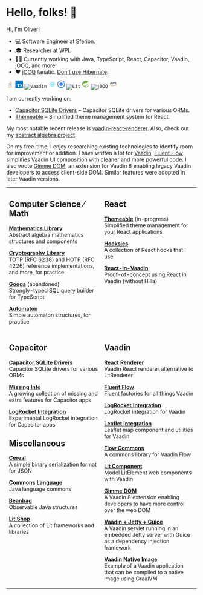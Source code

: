 # Hello, folks! 👋

Hi, I'm Oliver!

* 💻 Software Engineer at [Sferion](https://sferion.com/).
* 🎓 Researcher at [WPI](https://www.wpi.edu/).
* 🧑‍💻️ Currently working with Java, TypeScript, React, Capacitor, Vaadin, jOOQ, and more!
* ❤️ [jOOQ](https://www.jooq.org/) fanatic. [Don't use Hibernate](https://www.toptal.com/java/how-hibernate-ruined-my-career).

<code><img height="20" alt="Java" src="https://raw.githubusercontent.com/github/explore/5b3600551e122a3277c2c5368af2ad5725ffa9a1/topics/java/java.png"></code>
<code><img height="20" alt="TypeScript" src="https://raw.githubusercontent.com/github/explore/80688e429a7d4ef2fca1e82350fe8e3517d3494d/topics/typescript/typescript.png"></code>
<code><img height="20" alt="Vaadin" src="https://cdn2.hubspot.net/hubfs/1840687/Pages/trademark/vaadin-logo.svg"></code>
<code><img height="20" alt="React" src="https://raw.githubusercontent.com/github/explore/80688e429a7d4ef2fca1e82350fe8e3517d3494d/topics/react/react.png"></code>
<code><img height="20" alt="Ionic" src="https://raw.githubusercontent.com/github/explore/3aeb0e0a5075073bbaef2843f66ba93771847d23/topics/ionic/ionic.png"></code>
<code><img height="20" alt="Lit" src="https://coryrylan.com/assets/images/posts/types/lit.svg"></code>
<code><img height="20" alt="Spring" src="https://raw.githubusercontent.com/github/explore/8ab0be27a8c97992e4930e630e2d68ba8d819183/topics/spring/spring.png"></code>
<code><img height="20" alt="jOOQ" src="https://www.jooq.org/img/jooq-logo-black.png"></code>
<code><img height="20" alt="AWS" src="https://raw.githubusercontent.com/github/explore/fbceb94436312b6dacde68d122a5b9c7d11f9524/topics/aws/aws.png"></code>

I am currently working on:
* [Capacitor SQLite Drivers](https://github.com/oliveryasuna/capacitor-sqlite-drivers) – Capacitor SQLite drivers for various ORMs.
* [Themeable](https://github.com/oliveryasuna/themeable) – Simplified theme management system for React.

My most notable recent release is [vaadin-react-renderer](https://github.com/oliveryasuna/vaadin-react-renderer).
Also, check out my [abstract algebra project](https://github.com/oliveryasuna/math).

On my free-time, I enjoy researching existing technologies to identify room for improvement or addition.
I have written a lot for [Vaadin](https://vaadin.com/).
[Fluent Flow](https://github.com/oliveryasuna/fluent-flow-2) simplifies Vaadin UI composition with cleaner and more powerful code.
I also wrote [Gimme DOM](https://github.com/oliveryasuna/gimme-dom), an extension for Vaadin 8 enabling legacy Vaadin developers to access client-side DOM.
Similar features were adopted in later Vaadin versions.

<table width="100%">
  <tbody>
    <tr>
      <td width="50%" valign="top">
        <h2>Computer Science  ⁄  Math</h2>
        <p>
          <b><a href="https://github.com/oliveryasuna/math">Mathematics Library</a></b><br/>
          Abstract algebra mathematics structures and components
        </p>
        <p>
          <b><a href="https://github.com/oliveryasuna/crypto">Cryptography Library</a></b><br/>
          TOTP (RFC 6238) and HOTP (RFC 4226) reference implementations, and more, for practice
        </p>
        <p>
          <b><a href="https://github.com/oliveryasuna/googa">Googa</a></b> (abandoned)<br/>
          Strongly-typed SQL query builder for TypeScript
        </p>
        <p>
          <b><a href="https://github.com/oliveryasuna/automaton">Automaton</a></b><br/>
          Simple automaton structures, for practice
        </p>
      </td>
      <td width="50%" valign="top">
        <h2>React</h2>
        <p>
          <b><a href="https://github.com/oliveryasuna/themeable)">Themeable</a></b> (in-progress)<br/>
          Simplified theme management for your React applications
        </p>
        <p>
          <b><a href="https://github.com/oliveryasuna/hooksies">Hooksies</a></b><br/>
          A collection of React hooks that I use
        </p>
        <p>
          <b><a href="https://github.com/oliveryasuna/vaadin-react">React-in-Vaadin</a></b><br/>
          Proof-of-concept using React in Vaadin (without Hilla)
        </p>
      </td>
    </tr>
    <tr>
      <td width="50%" valign="top">
        <h2>Capacitor</h2>
        <p>
          <b><a href="https://github.com/oliveryasuna/capacitor-sqlite-drivers">Capacitor SQLite Drivers</a></b><br/>
          Capacitor SQLite drivers for various ORMs
        </p>
        <p>
          <b><a href="https://github.com/oliveryasuna/capacitor-missing-info">Missing Info</a></b><br/>
          A growing collection of missing and extra features for Capacitor apps
        </p>
        <p>
          <b><a href="https://github.com/oliveryasuna/capacitor-logrocket">LogRocket Integration</a></b><br/>
          Experimental LogRocket integration for Capacitor apps
        </p>
        <h2>Miscellaneous</h2>
        <p>
          <b><a href="https://github.com/oliveryasuna/cereal">Cereal</a></b><br/>
          A simple binary serialization format for JSON
        </p>
        <p>
          <b><a href="https://github.com/oliveryasuna/commons-language">Commons Language</a></b><br/>
          Java language commons
        </p>
        <p>
          <b><a href="https://github.com/oliveryasuna/beanbag">Beanbag</a></b><br/>
          Observable Java structures
        </p>
        <p>
          <b><a href="https://github.com/oliveryasuna/lit-shop">Lit Shop</a></b><br/>
          A collection of Lit frameworks and libraries
        </p>
      </td>
      <td width="50%" valign="top">
        <h2>Vaadin</h2>
        <p>
          <b><a href="https://github.com/oliveryasuna/vaadin-react-renderer">React Renderer</a></b><br/>
          Vaadin React renderer alternative to LitRenderer
        </p>
        <p>
          <b><a href="https://github.com/oliveryasuna/fluent-flow-2">Fluent Flow</a></b><br/>
          Fluent factories for all things Vaadin
        </p>
        <p>
          <b><a href="https://github.com/oliveryasuna/vaadin-logrocket-integration">LogRocket Integration</a></b><br/>
          LogRocket integration for Vaadin
        </p>
        <p>
          <b><a href="https://github.com/oliveryasuna/vaadin-leaflet">Leaflet Integration</a></b><br/>
          Leaflet map component and utilities for Vaadin
        </p>
        <p>
          <b><a href="https://github.com/oliveryasuna/flow-commons">Flow Commons</a></b><br/>
          A commons library for Vaadin Flow
        </p>
        <p>
          <b><a href="https://github.com/oliveryasuna/lit-component">Lit Component</a></b><br/>
          Model LitElement web components with Vaadin
        </p>
        <p>
          <b><a href="https://github.com/oliveryasuna/gimme-dom">Gimme DOM</a></b><br/>
          A Vaadin 8 extension enabling developers to have more control over the web DOM
        </p>
        <p>
          <b><a href="https://github.com/oliveryasuna/vaadin-jetty-guice">Vaadin + Jetty + Guice</a></b><br/>
          A Vaadin servlet running in an embedded Jetty server with Guice as a dependency injection framework
        </p>
        <p>
          <b><a href="https://github.com/oliveryasuna/vaadin-native-image">Vaadin Native Image</a></b><br/>
          Example of a Vaadin application that can be compiled to a native image using GraalVM
        </p>
      </td>
    </tr>
  </tbody>
</table>
